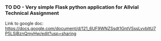 ### TO DO - Very simple Flask python application for Allvial Technical Assignment

Link to google doc: https://docs.google.com/document/d/121_6UF9WNZSsdt1GntVSssLvvbItU7P5LSjBznQmyHw/edit?usp=sharing
